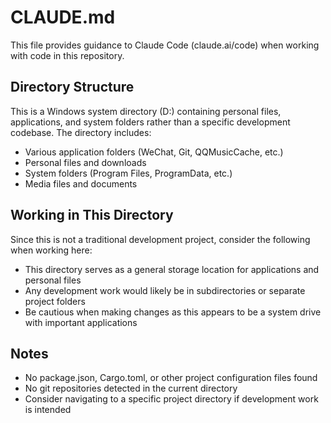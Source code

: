 # CLAUDE.md

This file provides guidance to Claude Code (claude.ai/code) when working with code in this repository.

## Directory Structure

This is a Windows system directory (D:\) containing personal files, applications, and system folders rather than a specific development codebase. The directory includes:

- Various application folders (WeChat, Git, QQMusicCache, etc.)
- Personal files and downloads
- System folders (Program Files, ProgramData, etc.)
- Media files and documents

## Working in This Directory

Since this is not a traditional development project, consider the following when working here:

- This directory serves as a general storage location for applications and personal files
- Any development work would likely be in subdirectories or separate project folders
- Be cautious when making changes as this appears to be a system drive with important applications

## Notes

- No package.json, Cargo.toml, or other project configuration files found
- No git repositories detected in the current directory
- Consider navigating to a specific project directory if development work is intended